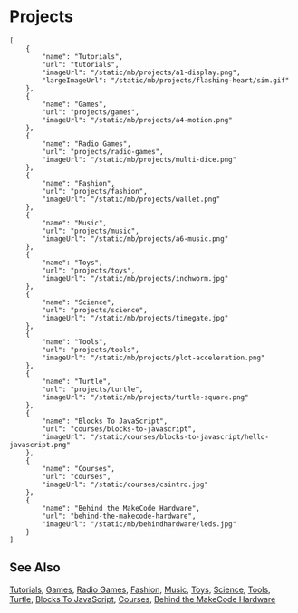 # Projects

```codecard
[
    {
        "name": "Tutorials",
        "url": "tutorials",
        "imageUrl": "/static/mb/projects/a1-display.png",
        "largeImageUrl": "/static/mb/projects/flashing-heart/sim.gif"
    },
    {
        "name": "Games",
        "url": "projects/games",
        "imageUrl": "/static/mb/projects/a4-motion.png"
    },
    {
        "name": "Radio Games",
        "url": "projects/radio-games",
        "imageUrl": "/static/mb/projects/multi-dice.png"
    },
    {
        "name": "Fashion",
        "url": "projects/fashion",
        "imageUrl": "/static/mb/projects/wallet.png"
    },
    {
        "name": "Music",
        "url": "projects/music",
        "imageUrl": "/static/mb/projects/a6-music.png"
    },
    {
        "name": "Toys",
        "url": "projects/toys",
        "imageUrl": "/static/mb/projects/inchworm.jpg"
    },
    {
        "name": "Science",
        "url": "projects/science",
        "imageUrl": "/static/mb/projects/timegate.jpg"
    },
    {
        "name": "Tools",
        "url": "projects/tools",
        "imageUrl": "/static/mb/projects/plot-acceleration.png"
    },
    {
        "name": "Turtle",
        "url": "projects/turtle",
        "imageUrl": "/static/mb/projects/turtle-square.png"
    },
    {
        "name": "Blocks To JavaScript",
        "url": "courses/blocks-to-javascript",
        "imageUrl": "/static/courses/blocks-to-javascript/hello-javascript.png"
    },
    {
        "name": "Courses",
        "url": "courses",
        "imageUrl": "/static/courses/csintro.jpg"
    },
    {
        "name": "Behind the MakeCode Hardware",
        "url": "behind-the-makecode-hardware",
        "imageUrl": "/static/mb/behindhardware/leds.jpg"
    }
]
```

## See Also

[Tutorials](tutorials),
[Games](projects/games),
[Radio Games](projects/radio-games),
[Fashion](projects/fashion),
[Music](projects/music),
[Toys](projects/toys),
[Science](projects/science),
[Tools](projects/tools),
[Turtle](projects/turtle),
[Blocks To JavaScript](courses/blocks-to-javascript),
[Courses](courses),
[Behind the MakeCode Hardware](behind-the-makecode-hardware)

